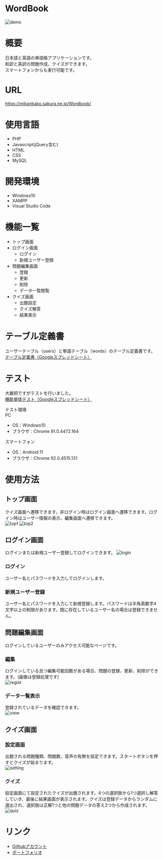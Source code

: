 # WordBook

![demo](https://user-images.githubusercontent.com/18690548/129553838-c0e8edc1-4e0d-4012-b5d9-882840448460.gif)

# 概要
日本語と英語の単語帳アプリケーションです。  
和訳と英訳の問題作成、クイズができます。  
スマートフォンからも実行可能です。 

# URL
https://mikanbako.sakura.ne.jp/Wordbook/

# 使用言語
* PHP
* Javascript(jQuery含む)
* HTML
* CSS
* MySQL

# 開発環境
* Windows10
* XAMPP
* Visual Studio Code

# 機能一覧
* トップ画面
* ログイン画面
  * ログイン
  * 新規ユーザー登録
* 問題編集画面
  * 登録
  * 更新
  * 削除
  * データ一覧閲覧
* クイズ画面
  * 出題設定
  * クイズ解答
  * 結果表示

# テーブル定義書
ユーザーテーブル（users）と単語テーブル（words）のテーブル定義書です。  
<a href="https://docs.google.com/spreadsheets/d/1kAnCUVVjwLSICFZMSjreRandVdp8pJWhO918HXTGdZw/edit?usp=sharing" target="_blank" rel="noopener noreferrer">テーブル定義書（Googleスプレッドシート）</a>

# テスト
大雑把ですがテストを行いました。  
<a href="https://docs.google.com/spreadsheets/d/1NxQPDQ28mIoBi_U8K8_BsIVLgF6n-kF7VXJyqp0OEfI/edit?usp=sharing" target="_blank" rel="noopener noreferrer">機能単体テスト（Googleスプレッドシート）</a>  

テスト環境  
PC
* OS：Windows10
* ブラウザ：Chrome 91.0.4472.164

スマートフォン
* OS：Android 11
* ブラウザ：Chrome 92.0.4515.131

# 使用方法
## トップ画面
クイズ画面へ遷移できます。非ログイン時はログイン画面へ遷移できます。ログイン時はユーザー情報の表示、編集画面へ遷移できます。  
![top1](https://user-images.githubusercontent.com/18690548/129180736-ae92c53c-285f-48d6-aacc-4a29f93d33af.PNG)
![top2](https://user-images.githubusercontent.com/18690548/129361513-12acc99b-1d37-4204-a7f6-a413eabe72e6.PNG)

## ログイン画面
ログインまたは新規ユーザー登録してログインできます。
![login](https://user-images.githubusercontent.com/18690548/129207085-349e28da-c901-403b-8cac-fd334992c65e.gif)
### ログイン
ユーザー名とパスワードを入力してログインします。
### 新規ユーザー登録
ユーザー名とパスワードを入力して新規登録します。パスワードは半角英数字4文字以上の制限があります。既に存在しているユーザー名の場合は登録できません。

## 問題編集画面
ログインしているユーザーのみアクセス可能なページです。
### 編集
ログインしている且つ編集可能回数がある場合、問題の登録、更新、削除ができます。(画像は登録処理です)  
![regist](https://user-images.githubusercontent.com/18690548/129209769-05bd6176-7cb7-4024-8c86-49c7f9aa3814.gif)

### データ一覧表示
登録されているデータを確認できます。  
![view](https://user-images.githubusercontent.com/18690548/129210487-2286bc69-163f-43a4-964f-35d86d26648f.gif)

## クイズ画面
### 設定画面
出題される問題種類、問題数、音声の有無を設定できます。スタートボタンを押すとクイズが始まります。  
![setting](https://user-images.githubusercontent.com/18690548/129547344-5cc2fb3a-d276-4723-868c-682c24f3afbf.PNG)

### クイズ
設定画面にて設定されたクイズが出題されます。4つの選択肢から1つ選択し解答していき、最後に結果画面が表示されます。クイズは登録データからランダムに選出され、選択肢は正解1つと他の問題データの答え3つから作成されます。  
![quiz](https://user-images.githubusercontent.com/18690548/129552103-8e3de953-5b29-4e9b-a00d-e43dbce70ceb.gif)

# リンク
* <a href="https://github.com/yoshitaka7144" target="_blank" rel="noopener noreferrer">Githubアカウント</a>
* <a href="https://mikanbako.sakura.ne.jp/portfolio/" target="_blank" rel="noopener noreferrer">ポートフォリオ</a>